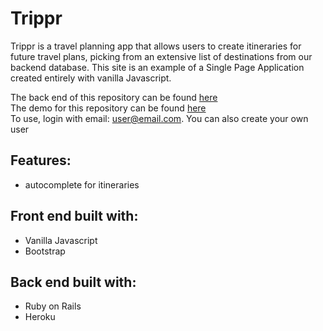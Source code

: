 # Trippr

Trippr is a travel planning app that allows users to create itineraries for future travel plans, picking from an extensive list of destinations from our backend database. This site is an example of a Single Page Application created entirely with vanilla Javascript.  

The back end of this repository can be found [here](https://github.com/aduranil/trip_planner)<br/>
The demo for this repository can be found [here](http://personal-finance.surge.sh/)<br/>
To use, login with email: user@email.com. You can also create your own user

## Features:
* autocomplete for itineraries


## Front end built with:
* Vanilla Javascript
* Bootstrap

## Back end built with:
 * Ruby on Rails
 * Heroku

